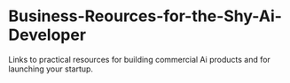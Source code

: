 # Business-Reources-for-the-Shy-Ai-Developer
Links to practical resources for building commercial Ai products and for launching your startup.
